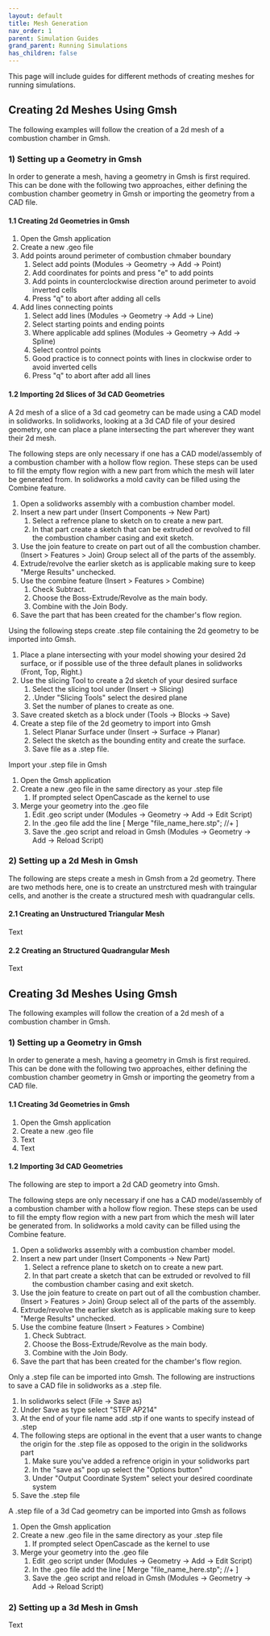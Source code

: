 ```yaml
---
layout: default
title: Mesh Generation
nav_order: 1
parent: Simulation Guides
grand_parent: Running Simulations
has_children: false
---
```


This page will include guides for different methods of creating meshes for running simulations.

## Creating 2d Meshes Using Gmsh

The following examples will follow the creation of a 2d mesh of a combustion chamber in Gmsh. 

### 1) Setting up a Geometry in Gmsh

In order to generate a mesh, having a geometry in Gmsh is first required. This can be done with the following two approaches, either defining the combustion chamber geometry in Gmsh or importing the geometry from a CAD file.

#### **1.1 Creating 2d Geometries in Gmsh**

1. Open the Gmsh application
2. Create a new .geo file
3. Add points around perimeter of combustion chmaber boundary
   1. Select add points (Modules -> Geometry -> Add -> Point)
   2. Add coordinates for points and press "e" to add points
   3. Add points in counterclockwise direction around perimeter to avoid inverted cells
   4. Press "q" to abort after adding all cells
4. Add lines connecting points
   1. Select add lines (Modules -> Geometry -> Add -> Line) 
   2. Select starting points and ending points
   3. Where applicable add splines (Modules -> Geometry -> Add -> Spline)
   4. Select control points
   5. Good practice is to connect points with lines in clockwise order to avoid inverted cells
   6. Press "q" to abort after add all lines

#### **1.2 Importing 2d Slices of 3d CAD Geometries**

A 2d mesh of a slice of a 3d cad geometry can be made using a CAD model in solidworks. In solidworks, looking at a 3d CAD file of your desired geometry, one can place a plane intersecting the part wherever they want their 2d mesh. 

The following steps are only necessary if one has a CAD model/assembly of a combustion chamber with a hollow flow region. These steps can be used to fill the empty flow region with a new part from which the mesh will later be generated from. In solidworks a mold cavity can be filled using the Combine feature.

1. Open a solidworks assembly with a combustion chamber model. 
2. Insert a new part under (Insert Components -> New Part)
   1. Select a refrence plane to sketch on to create a new part.
   2. In that part create a sketch that can be extruded or revolved to fill the combustion chamber casing and exit sketch.
3. Use the join feature to create on part out of all the combustion chamber. (Insert > Features > Join) Group select all of the parts of the assembly.
4. Extrude/revolve the earlier sketch as is applicable making sure to keep "Merge Results" unchecked.
5. Use the combine feature (Insert > Features > Combine)
   1. Check Subtract.
   2. Choose the Boss-Extrude/Revolve as the main body.
   3. Combine with the Join Body.
6. Save the part that has been created for the chamber's flow region.

Using the following steps create .step file containing the 2d geometry to be imported into Gmsh. 

1. Place a plane intersecting with your model showing your desired 2d surface, or if possible use of the three default planes in solidworks (Front, Top, Right.)
2. Use the slicing Tool to create a 2d sketch of your desired surface
   1. Select the slicing tool under (Insert -> Slicing) 
   2. .Under "Slicing Tools" select the desired plane
   3. Set the number of planes to create as one.
3. Save created sketch as a block under (Tools -> Blocks -> Save)
4. Create a step file of the 2d geometry to import into Gmsh
   1. Select Planar Surface under (Insert -> Surface -> Planar)
   2. Select the sketch as the bounding entity and create the surface.
   3. Save file as a .step file.

Import your .step file in Gmsh

1. Open the Gmsh application
2. Create a new .geo file in the same directory as your .step file
   1. If prompted select OpenCascade as the kernel to use
3. Merge your geometry into the .geo file
   1. Edit .geo script under (Modules -> Geometry -> Add -> Edit Script)
   2. In the .geo file add the line [ Merge "file_name_here.stp"; //+ ]
   3. Save the .geo script and reload in Gmsh (Modules -> Geometry -> Add -> Reload Script)

### 2) Setting up a 2d Mesh in Gmsh

The following are steps create a mesh in Gmsh from a 2d geometry. There are two methods here, one is to create an unstrctured mesh with traingular cells, and another is the create a structured mesh with quadrangular cells.

#### **2.1 Creating an Unstructured Triangular Mesh**

Text

#### **2.2 Creating an Structured Quadrangular Mesh**

Text

## Creating 3d Meshes Using Gmsh

The following examples will follow the creation of a 2d mesh of a combustion chamber in Gmsh. 

### 1) Setting up a Geometry in Gmsh

In order to generate a mesh, having a geometry in Gmsh is first required. This can be done with the following two approaches, either defining the combustion chamber geometry in Gmsh or importing the geometry from a CAD file.

#### **1.1 Creating 3d Geometries in Gmsh**

1. Open the Gmsh application
2. Create a new .geo file
3. Text
4. Text

#### **1.2 Importing 3d CAD Geometries**

The following are step to import a 2d CAD geometry into Gmsh.

The following steps are only necessary if one has a CAD model/assembly of a combustion chamber with a hollow flow region. These steps can be used to fill the empty flow region with a new part from which the mesh will later be generated from. In solidworks a mold cavity can be filled using the Combine feature.

1. Open a solidworks assembly with a combustion chamber model. 
2. Insert a new part under (Insert Components -> New Part)
   1. Select a refrence plane to sketch on to create a new part.
   2. In that part create a sketch that can be extruded or revolved to fill the combustion chamber casing and exit sketch.
3. Use the join feature to create on part out of all the combustion chamber. (Insert > Features > Join) Group select all of the parts of the assembly.
4. Extrude/revolve the earlier sketch as is applicable making sure to keep "Merge Results" unchecked.
5. Use the combine feature (Insert > Features > Combine)
   1. Check Subtract.
   2. Choose the Boss-Extrude/Revolve as the main body.
   3. Combine with the Join Body.
6. Save the part that has been created for the chamber's flow region.

Only a .step file can be imported into Gmsh. The following are instructions to save a CAD file in solidworks as a .step file.

1. In solidworks select (File -> Save as)
2. Under Save as type select "STEP AP214"
3. At the end of your file name add .stp if one wants to specify instead of .step
4. The following steps are optional in the event that a user wants to change the origin for the .step file as opposed to the origin in the solidworks part
   1. Make sure you've added a refrence origin in your solidworks part
   2. In the "save as" pop up select the "Options button"
   3. Under "Output Coordinate System" select your desired coordinate system
5. Save the .step file

A .step file of a 3d Cad geometry can be imported into Gmsh as follows

1. Open the Gmsh application
2. Create a new .geo file in the same directory as your .step file
   1. If prompted select OpenCascade as the kernel to use
3. Merge your geometry into the .geo file
   1. Edit .geo script under (Modules -> Geometry -> Add -> Edit Script)
   2. In the .geo file add the line [ Merge "file_name_here.stp"; //+ ]
   3. Save the .geo script and reload in Gmsh (Modules -> Geometry -> Add -> Reload Script)

### 2) Setting up a 3d Mesh in Gmsh

Text